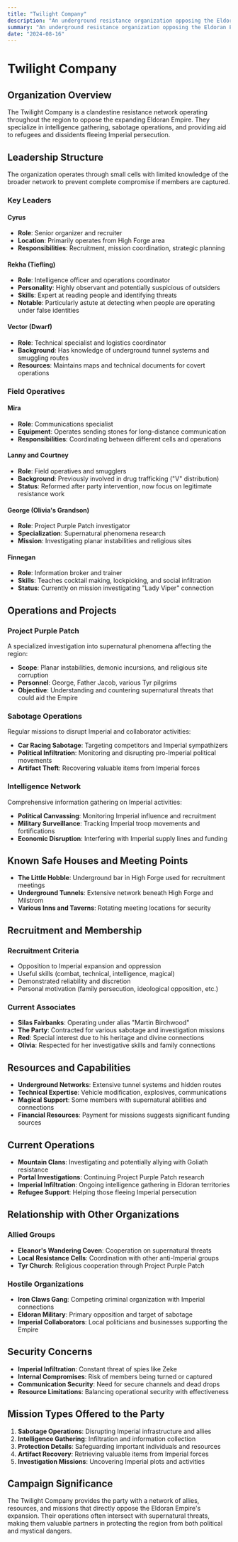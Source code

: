```yaml
---
title: "Twilight Company"
description: "An underground resistance organization opposing the Eldoran Empire through intelligence gathering, sabotage, and protecting those fleeing Imperial persecution"
summary: "An underground resistance organization opposing the Eldoran Empire through intelligence gathering, sabotage, and protecting those fleeing Imperial persecution"
date: "2024-08-16"
---
```


# Twilight Company

## Organization Overview
The Twilight Company is a clandestine resistance network operating throughout the region to oppose the expanding Eldoran Empire. They specialize in intelligence gathering, sabotage operations, and providing aid to refugees and dissidents fleeing Imperial persecution.

## Leadership Structure
The organization operates through small cells with limited knowledge of the broader network to prevent complete compromise if members are captured.

### Key Leaders

#### Cyrus
- **Role**: Senior organizer and recruiter
- **Location**: Primarily operates from High Forge area
- **Responsibilities**: Recruitment, mission coordination, strategic planning

#### Rekha (Tiefling)
- **Role**: Intelligence officer and operations coordinator
- **Personality**: Highly observant and potentially suspicious of outsiders
- **Skills**: Expert at reading people and identifying threats
- **Notable**: Particularly astute at detecting when people are operating under false identities

#### Vector (Dwarf)
- **Role**: Technical specialist and logistics coordinator
- **Background**: Has knowledge of underground tunnel systems and smuggling routes
- **Resources**: Maintains maps and technical documents for covert operations

### Field Operatives

#### Mira
- **Role**: Communications specialist
- **Equipment**: Operates sending stones for long-distance communication
- **Responsibilities**: Coordinating between different cells and operations

#### Lanny and Courtney
- **Role**: Field operatives and smugglers
- **Background**: Previously involved in drug trafficking ("V" distribution)
- **Status**: Reformed after party intervention, now focus on legitimate resistance work

#### George (Olivia's Grandson)
- **Role**: Project Purple Patch investigator
- **Specialization**: Supernatural phenomena research
- **Mission**: Investigating planar instabilities and religious sites

#### Finnegan
- **Role**: Information broker and trainer
- **Skills**: Teaches cocktail making, lockpicking, and social infiltration
- **Status**: Currently on mission investigating "Lady Viper" connection

## Operations and Projects

### Project Purple Patch
A specialized investigation into supernatural phenomena affecting the region:
- **Scope**: Planar instabilities, demonic incursions, and religious site corruption
- **Personnel**: George, Father Jacob, various Tyr pilgrims
- **Objective**: Understanding and countering supernatural threats that could aid the Empire

### Sabotage Operations
Regular missions to disrupt Imperial and collaborator activities:
- **Car Racing Sabotage**: Targeting competitors and Imperial sympathizers
- **Political Infiltration**: Monitoring and disrupting pro-Imperial political movements
- **Artifact Theft**: Recovering valuable items from Imperial forces

### Intelligence Network
Comprehensive information gathering on Imperial activities:
- **Political Canvassing**: Monitoring Imperial influence and recruitment
- **Military Surveillance**: Tracking Imperial troop movements and fortifications
- **Economic Disruption**: Interfering with Imperial supply lines and funding

## Known Safe Houses and Meeting Points
- **The Little Hobble**: Underground bar in High Forge used for recruitment meetings
- **Underground Tunnels**: Extensive network beneath High Forge and Milstrom
- **Various Inns and Taverns**: Rotating meeting locations for security

## Recruitment and Membership

### Recruitment Criteria
- Opposition to Imperial expansion and oppression
- Useful skills (combat, technical, intelligence, magical)
- Demonstrated reliability and discretion
- Personal motivation (family persecution, ideological opposition, etc.)

### Current Associates
- **Silas Fairbanks**: Operating under alias "Martin Birchwood"
- **The Party**: Contracted for various sabotage and investigation missions
- **Red**: Special interest due to his heritage and divine connections
- **Olivia**: Respected for her investigative skills and family connections

## Resources and Capabilities
- **Underground Networks**: Extensive tunnel systems and hidden routes
- **Technical Expertise**: Vehicle modification, explosives, communications
- **Magical Support**: Some members with supernatural abilities and connections
- **Financial Resources**: Payment for missions suggests significant funding sources

## Current Operations
- **Mountain Clans**: Investigating and potentially allying with Goliath resistance
- **Portal Investigations**: Continuing Project Purple Patch research
- **Imperial Infiltration**: Ongoing intelligence gathering in Eldoran territories
- **Refugee Support**: Helping those fleeing Imperial persecution

## Relationship with Other Organizations

### Allied Groups
- **Eleanor's Wandering Coven**: Cooperation on supernatural threats
- **Local Resistance Cells**: Coordination with other anti-Imperial groups
- **Tyr Church**: Religious cooperation through Project Purple Patch

### Hostile Organizations
- **Iron Claws Gang**: Competing criminal organization with Imperial connections
- **Eldoran Military**: Primary opposition and target of sabotage
- **Imperial Collaborators**: Local politicians and businesses supporting the Empire

## Security Concerns
- **Imperial Infiltration**: Constant threat of spies like Zeke
- **Internal Compromises**: Risk of members being turned or captured
- **Communication Security**: Need for secure channels and dead drops
- **Resource Limitations**: Balancing operational security with effectiveness

## Mission Types Offered to the Party
1. **Sabotage Operations**: Disrupting Imperial infrastructure and allies
2. **Intelligence Gathering**: Infiltration and information collection
3. **Protection Details**: Safeguarding important individuals and resources
4. **Artifact Recovery**: Retrieving valuable items from Imperial forces
5. **Investigation Missions**: Uncovering Imperial plots and activities

## Campaign Significance
The Twilight Company provides the party with a network of allies, resources, and missions that directly oppose the Eldoran Empire's expansion. Their operations often intersect with supernatural threats, making them valuable partners in protecting the region from both political and mystical dangers.